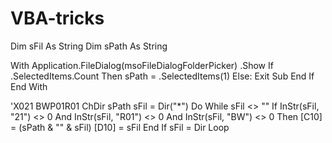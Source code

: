 # VBA-tricks

 Dim sFil As String
 Dim sPath As String

 With Application.FileDialog(msoFileDialogFolderPicker)
    .Show
        If .SelectedItems.Count Then
        sPath = .SelectedItems(1)
        Else: Exit Sub
        End If
 End With

'X021 BWP01R01
 ChDir sPath
 sFil = Dir("*")
 Do While sFil <> ""
 If InStr(sFil, "21") <> 0 And InStr(sFil, "R01") <> 0 And InStr(sFil, "BW") <> 0 Then
 [C10] = (sPath & "\" & sFil)
 [D10] = sFil
 End If
 sFil = Dir
 Loop
